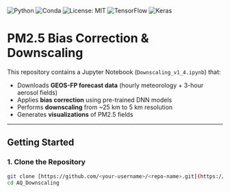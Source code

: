 ![Python](https://img.shields.io/badge/python-3.11-blue.svg)
![Conda](https://img.shields.io/badge/conda-environment-green.svg)
![License: MIT](https://img.shields.io/badge/License-MIT-yellow.svg)
![TensorFlow](https://img.shields.io/badge/TensorFlow-2.x-orange.svg)
![Keras](https://img.shields.io/badge/Keras-3.x-red.svg)

# PM2.5 Bias Correction & Downscaling

This repository contains a Jupyter Notebook (`Downscaling_v1_4.ipynb`) that:
- Downloads **GEOS-FP forecast data** (hourly meteorology + 3-hour aerosol fields)
- Applies **bias correction** using pre-trained DNN models
- Performs **downscaling** from ~25 km to 5 km resolution
- Generates **visualizations** of PM2.5 fields

---

## Getting Started

### 1. Clone the Repository
```bash
git clone [https://github.com/<your-username>/<repo-name>.git](https://github.com/alqamahsayeed12/AQ_Downscaling.git)
cd AQ_Downscaling


